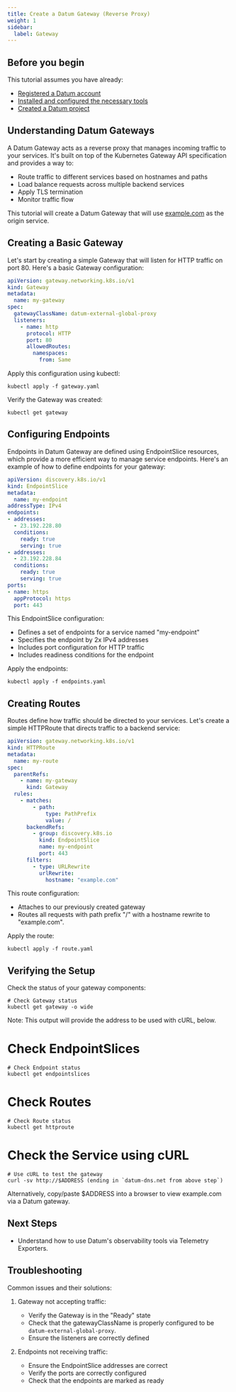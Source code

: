```yaml
---
title: Create a Datum Gateway (Reverse Proxy)
weight: 1
sidebar:
  label: Gateway
---
```


## Before you begin

This tutorial assumes you have already:

- [Registered a Datum account](../get-started)
- [Installed and configured the necessary tools](../)
- [Created a Datum project](../)

## Understanding Datum Gateways

A Datum Gateway acts as a reverse proxy that manages incoming traffic to your services. It's built on top of the Kubernetes Gateway API specification and provides a way to:

- Route traffic to different services based on hostnames and paths
- Load balance requests across multiple backend services
- Apply TLS termination
- Monitor traffic flow

This tutorial will create a Datum Gateway that will use
[example.com](https://www.example.com) as the origin service.

## Creating a Basic Gateway

Let's start by creating a simple Gateway that will listen for HTTP traffic on port 80. Here's a basic Gateway configuration:

```yaml
apiVersion: gateway.networking.k8s.io/v1
kind: Gateway
metadata:
  name: my-gateway
spec:
  gatewayClassName: datum-external-global-proxy
  listeners:
    - name: http
      protocol: HTTP
      port: 80
      allowedRoutes:
        namespaces:
          from: Same
```

Apply this configuration using kubectl:

```shell
kubectl apply -f gateway.yaml
```

Verify the Gateway was created:

```shell
kubectl get gateway
```

## Configuring Endpoints

Endpoints in Datum Gateway are defined using EndpointSlice resources, which provide a more efficient way to manage service endpoints. Here's an example of how to define endpoints for your gateway:

```yaml
apiVersion: discovery.k8s.io/v1
kind: EndpointSlice
metadata:
  name: my-endpoint
addressType: IPv4
endpoints:
- addresses:
  - 23.192.228.80
  conditions:
    ready: true
    serving: true
- addresses:
  - 23.192.228.84
  conditions:
    ready: true
    serving: true
ports:
- name: https
  appProtocol: https
  port: 443
```

This EndpointSlice configuration:
- Defines a set of endpoints for a service named "my-endpoint"
- Specifies the endpoint by 2x IPv4 addresses
- Includes port configuration for HTTP traffic
- Includes readiness conditions for the  endpoint

Apply the endpoints:

```shell
kubectl apply -f endpoints.yaml
```

## Creating Routes

Routes define how traffic should be directed to your services. Let's create a simple HTTPRoute that directs traffic to a backend service:

```yaml
apiVersion: gateway.networking.k8s.io/v1
kind: HTTPRoute
metadata:
  name: my-route
spec:
  parentRefs:
    - name: my-gateway
      kind: Gateway
  rules:
    - matches:
        - path:
            type: PathPrefix
            value: /
      backendRefs:
        - group: discovery.k8s.io
          kind: EndpointSlice
          name: my-endpoint
          port: 443
      filters:
        - type: URLRewrite
          urlRewrite:
            hostname: "example.com"
```

This route configuration:
- Attaches to our previously created gateway
- Routes all requests with path prefix "/"  with a hostname rewrite to "example.com".

Apply the route:

```shell
kubectl apply -f route.yaml
```

## Verifying the Setup

Check the status of your gateway components:

```shell
# Check Gateway status
kubectl get gateway -o wide
```

Note: This output will provide the address to be used with cURL, below.

# Check EndpointSlices
```shell
# Check Endpoint status
kubectl get endpointslices
```

# Check Routes
```shell
# Check Route status
kubectl get httproute
```

# Check the Service using cURL

```shell
# Use cURL to test the gateway
curl -sv http://$ADDRESS (ending in `datum-dns.net from above step`)
```

Alternatively, copy/paste $ADDRESS into a browser to view example.com via a
Datum gateway.

## Next Steps

- Understand how to use Datum's observability tools via Telemetry Exporters.

## Troubleshooting

Common issues and their solutions:

1. Gateway not accepting traffic:
   - Verify the Gateway is in the "Ready" state
   - Check that the gatewayClassName is properly configured to be `datum-external-global-proxy`.
   - Ensure the listeners are correctly defined

2. Endpoints not receiving traffic:
   - Ensure the EndpointSlice addresses are correct
   - Verify the ports are correctly configured
   - Check that the endpoints are marked as ready

